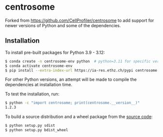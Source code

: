 # centrosome

Forked from https://github.com/CellProfiler/centrosome to add support for newer versions of Python and some of the dependencies.

## Installation

To install pre-built packages for Python 3.9 - 3.12:

```sh
$ conda create -n centrosome-env python  # python=3.11 for specific version
$ conda activate centrosome-env
$ pip install --extra-index-url https://ia-res.ethz.ch/pypi centrosome
```

For other Python versions, an attempt will be made to compile the dependencies at installation time.

To test the installation, run:

```sh
$ python -c "import centrosome; print(centrosome.__version__)"
1.2.3
```

To build a source distribution and a wheel package from the [source code](https://github.com/aarpon/centrosome):

```sh
$ python setup.py sdist
$ python setup.py bdist_wheel
```

